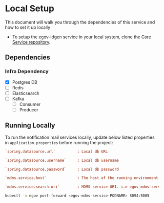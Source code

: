 # Local Setup

This document will walk you through the dependencies of this service and how to set it up locally

- To setup the egov-idgen service in your local system, clone the [Core Service repository](https://github.com/egovernments/core-services).

## Dependencies

### Infra Dependency

- [X] Postgres DB
- [ ] Redis
- [ ] Elasticsearch
- [ ] Kafka
  - [ ] Consumer
  - [ ] Producer

## Running Locally

To run the notification mail services locally, update below listed properties in `application.properties` before running the project:

```ini
`spring.datasource.url`          : Local db URL

`spring.datasource.username`     : Local db username

`spring.datasource.password`     : Local db password

`mdms.service.host`              : The host of the running environment (eg:https://egov-micro-qa.egovernments.org/citizen)

`mdms.service.search.uri`        : MDMS service URI. i.e egov-mdms-service/v1/_search
```

```bash
kubectl -n egov port-forward <egov-mdms-service-PODNAME> 8094:5005
